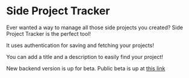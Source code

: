 # Side Project Tracker

Ever wanted a way to manage all those side projects you created? Side Project Tracker is the perfect tool!

It uses authentication for saving and fetching your projects!

You can add a title and a description to easily find your project!


New backend version is up for beta. Public beta is up at [this link](https://side-proj-tracker-git-newbackend-tralwdwds-projects.vercel.app/?_vercel_share=HO8SC1uca7CYr6h0NCl5HpaqwNsmQDlJ)
